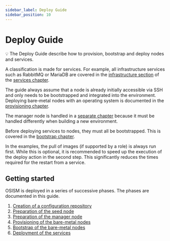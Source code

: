 ```yaml
---
sidebar_label: Deploy Guide
sidebar_position: 10
---
```


# Deploy Guide

💡 The Deploy Guide describe how to provision, bootstrap and deploy nodes and services.

A classification is made for services. For example, all infrastructure services
such as RabbitMQ or MariaDB are covered in the [infrastructure section](./services/infrastructure)
of the [services chapter](./services).

The guide always assume that a node is already initially accessible via SSH and only
needs to be bootstrapped and integrated into the environment. Deploying bare-metal nodes
with an operating system is documented in the [provisioning chapter](./provisioning).

The manager node is handled in a [separate chapter](./manager) because it must be handled
differently when building a new environment.

Before deploying services to nodes, they must all be bootstrapped. This is covered
in the [bootstrap chapter](./bootstrap).

In the examples, the pull of images (if supported by a role) is always run first. While
this is optional, it is recommended to speed up the execution of the deploy action in
the second step. This significantly reduces the times required for the restart from a
service.

## Getting started

OSISM is deployed in a series of successive phases. The phases are documented in this guide.

1. [Creation of a configuration repository](../configuration-guide/configuration-repository#creating-a-new-configuration-repository)
2. [Preparation of the seed node](./seed)
3. [Preparation of the manager node](./manager)
4. [Provisioning of the bare-metal nodes](./provisioning)
5. [Bootstrap of the bare-metal nodes](./bootstrap)
6. [Deployment of the services](./services)
